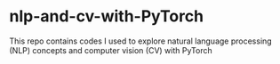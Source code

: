 # nlp-and-cv-with-PyTorch
This repo contains codes I used to explore natural language processing (NLP) concepts and computer vision (CV) with PyTorch
